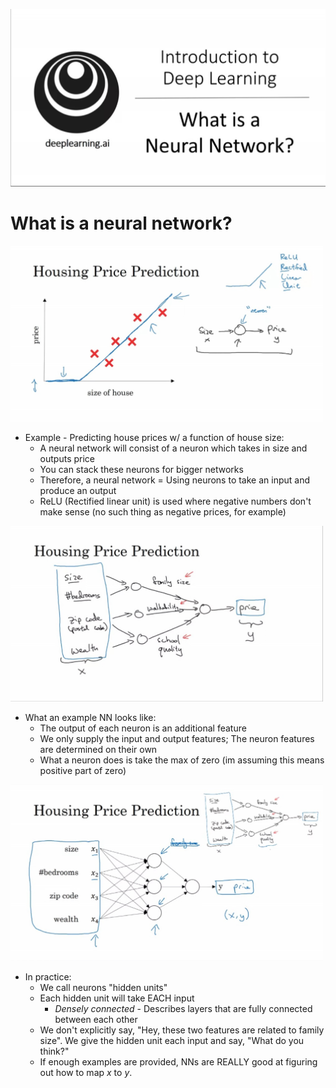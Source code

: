 ![](https://github.com/lmoham/deep-learning-specialization/blob/main/1.%20Neural%20Networks%20and%20Deep%20Learning/images/1title.jpg?raw=true)

# What is a neural network?

<img src="https://github.com/lmoham/deep-learning-specialization/blob/main/1.%20Neural%20Networks%20and%20Deep%20Learning/images/1hpp.jpg" width="500"/>

* Example - Predicting house prices w/ a function of house size:
  * A neural network will consist of a neuron which takes in size and outputs price
  * You can stack these neurons for bigger networks
  * Therefore, a neural network = Using neurons to take an input and produce an output
  * ReLU (Rectified linear unit) is used where negative numbers don't make sense (no such thing as negative prices, for example)

<img src="https://github.com/lmoham/deep-learning-specialization/blob/main/1.%20Neural%20Networks%20and%20Deep%20Learning/images/1hppnn.jpg" width="500"/>

* What an example NN looks like:
  * The output of each neuron is an additional feature
  * We only supply the input and output features; The neuron features are determined on their own
  * What a neuron does is take the max of zero (im assuming this means positive part of zero)
  
<img src="https://github.com/lmoham/deep-learning-specialization/blob/main/1.%20Neural%20Networks%20and%20Deep%20Learning/images/1hppnn_formalize.jpg" width="500"/>

* In practice:
  * We call neurons "hidden units"
  * Each hidden unit will take EACH input
     * *Densely connected* - Describes layers that are fully connected between each other
  * We don't explicitly say, "Hey, these two features are related to family size". We give the hidden unit each input and say, "What do you think?"
  * If enough examples are provided, NNs are REALLY good at figuring out how to map *x* to *y*.
